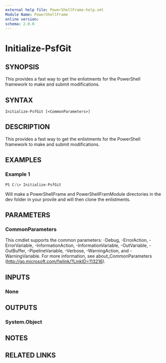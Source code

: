 ```yaml
---
external help file: PowerShellFrame-help.xml
Module Name: PowerShellFrame
online version:
schema: 2.0.0
---
```


# Initialize-PsfGit

## SYNOPSIS
This provides a fast way to get the enlistments for the PowerShell framework to make and submit modifications. 

## SYNTAX

```
Initialize-PsfGit [<CommonParameters>]
```

## DESCRIPTION
This provides a fast way to get the enlistments for the PowerShell framework to make and submit modifications. 

## EXAMPLES

### Example 1
```
PS C:\> Initialize-PsfGit
```

Will make a PowerShellFrame and PowerShellFramModule directories in the dev folder in your provile and will then clone the enlistments. 

## PARAMETERS

### CommonParameters
This cmdlet supports the common parameters: -Debug, -ErrorAction, -ErrorVariable, -InformationAction, -InformationVariable, -OutVariable, -OutBuffer, -PipelineVariable, -Verbose, -WarningAction, and -WarningVariable. For more information, see about_CommonParameters (http://go.microsoft.com/fwlink/?LinkID=113216).

## INPUTS

### None

## OUTPUTS

### System.Object

## NOTES

## RELATED LINKS
